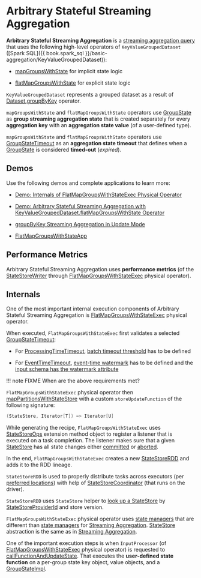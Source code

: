 # Arbitrary Stateful Streaming Aggregation

**Arbitrary Stateful Streaming Aggregation** is a [streaming aggregation query](../streaming-aggregation/index.md) that uses the following high-level operators of `KeyValueGroupedDataset` ([Spark SQL]({{ book.spark_sql }}/basic-aggregation/KeyValueGroupedDataset)):

* [mapGroupsWithState](../KeyValueGroupedDataset.md#mapGroupsWithState) for implicit state logic

* [flatMapGroupsWithState](../KeyValueGroupedDataset.md#flatMapGroupsWithState) for explicit state logic

`KeyValueGroupedDataset` represents a grouped dataset as a result of [Dataset.groupByKey](../operators/groupByKey.md) operator.

`mapGroupsWithState` and `flatMapGroupsWithState` operators use [GroupState](../GroupState.md) as **group streaming aggregation state** that is created separately for every **aggregation key** with an **aggregation state value** (of a user-defined type).

`mapGroupsWithState` and `flatMapGroupsWithState` operators use [GroupStateTimeout](../GroupStateTimeout.md) as an **aggregation state timeout** that defines when a [GroupState](../GroupState.md) is considered **timed-out** (_expired_).

## Demos

Use the following demos and complete applications to learn more:

* [Demo: Internals of FlatMapGroupsWithStateExec Physical Operator](../demo/spark-sql-streaming-demo-FlatMapGroupsWithStateExec.md)

* [Demo: Arbitrary Stateful Streaming Aggregation with KeyValueGroupedDataset.flatMapGroupsWithState Operator](../demo/arbitrary-stateful-streaming-aggregation-flatMapGroupsWithState.md)

* [groupByKey Streaming Aggregation in Update Mode](../demo/groupByKey-count-Update.md)

* [FlatMapGroupsWithStateApp](https://github.com/jaceklaskowski/spark-structured-streaming-book/blob/master/examples/src/main/scala/pl/japila/spark/FlatMapGroupsWithStateApp.scala)

## <span id="metrics"> Performance Metrics

Arbitrary Stateful Streaming Aggregation uses **performance metrics** (of the [StateStoreWriter](../physical-operators/StateStoreWriter.md) through [FlatMapGroupsWithStateExec](../physical-operators/FlatMapGroupsWithStateExec.md) physical operator).

## <span id="internals"> Internals

One of the most important internal execution components of Arbitrary Stateful Streaming Aggregation is [FlatMapGroupsWithStateExec](../physical-operators/FlatMapGroupsWithStateExec.md) physical operator.

When executed, `FlatMapGroupsWithStateExec` first validates a selected [GroupStateTimeout](../GroupStateTimeout.md):

* For [ProcessingTimeTimeout](../GroupStateTimeout.md#ProcessingTimeTimeout), [batch timeout threshold](../physical-operators/FlatMapGroupsWithStateExec.md#batchTimestampMs) has to be defined

* For [EventTimeTimeout](../GroupStateTimeout.md#EventTimeTimeout), [event-time watermark](../physical-operators/FlatMapGroupsWithStateExec.md#eventTimeWatermark) has to be defined and the [input schema has the watermark attribute](../physical-operators/WatermarkSupport.md#watermarkExpression)

!!! note
    FIXME When are the above requirements met?

`FlatMapGroupsWithStateExec` physical operator then [mapPartitionsWithStateStore](../stateful-stream-processing/StateStoreOps.md#mapPartitionsWithStateStore) with a custom `storeUpdateFunction` of the following signature:

```scala
(StateStore, Iterator[T]) => Iterator[U]
```

While generating the recipe, `FlatMapGroupsWithStateExec` uses [StateStoreOps](../stateful-stream-processing/StateStoreOps.md) extension method object to register a listener that is executed on a task completion. The listener makes sure that a given [StateStore](../stateful-stream-processing/StateStore.md) has all state changes either [committed](../stateful-stream-processing/StateStore.md#hasCommitted) or [aborted](../stateful-stream-processing/StateStore.md#abort).

In the end, `FlatMapGroupsWithStateExec` creates a new [StateStoreRDD](../stateful-stream-processing/StateStoreRDD.md) and adds it to the RDD lineage.

`StateStoreRDD` is used to properly distribute tasks across executors (per [preferred locations](../stateful-stream-processing/StateStoreRDD.md#getPreferredLocations)) with help of [StateStoreCoordinator](../stateful-stream-processing/StateStoreCoordinator.md) (that runs on the driver).

`StateStoreRDD` uses `StateStore` helper to [look up a StateStore](../stateful-stream-processing/StateStore.md#get-StateStore) by [StateStoreProviderId](../stateful-stream-processing/StateStoreProviderId.md) and store version.

`FlatMapGroupsWithStateExec` physical operator uses [state managers](../arbitrary-stateful-streaming-aggregation/StateManager.md) that are different than [state managers](../StreamingAggregationStateManager.md) for [Streaming Aggregation](../streaming-aggregation/index.md). [StateStore](../stateful-stream-processing/StateStore.md) abstraction is the same as in [Streaming Aggregation](../streaming-aggregation/index.md).

One of the important execution steps is when `InputProcessor` (of [FlatMapGroupsWithStateExec](../physical-operators/FlatMapGroupsWithStateExec.md) physical operator) is requested to [callFunctionAndUpdateState](../arbitrary-stateful-streaming-aggregation/InputProcessor.md#callFunctionAndUpdateState). That executes the **user-defined state function** on a per-group state key object, value objects, and a [GroupStateImpl](../GroupStateImpl.md).
